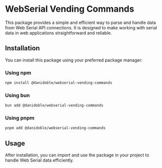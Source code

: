 # WebSerial Vending Commands

This package provides a simple and efficient way to parse and handle data from Web Serial API connections. It is designed to make working with serial data in web applications straightforward and reliable.

## Installation

You can install this package using your preferred package manager:

### Using npm
```bash
npm install @danidoble/webserial-vending-commands
```

### Using bun
```bash
bun add @danidoble/webserial-vending-commands
```

### Using pnpm
```bash
pnpm add @danidoble/webserial-vending-commands
```

## Usage

After installation, you can import and use the package in your project to handle Web Serial data efficiently.

